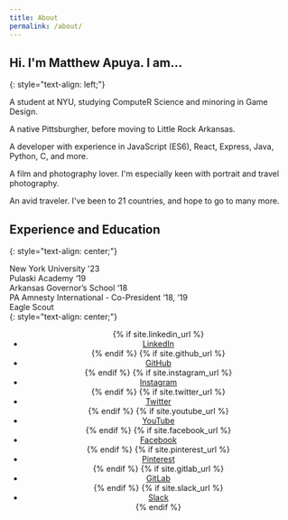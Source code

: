 ```yaml
---
title: About
permalink: /about/
---
```

## **Hi. I'm Matthew Apuya. I am...**
{: style="text-align: left;"}

A student at NYU, studying ComputeR Science and minoring in Game Design.

A native Pittsburgher, before moving to Little Rock Arkansas.

A developer with experience in JavaScript (ES6), React, Express, Java, Python, C, and more.

A film and photography lover. I'm especially keen with portrait and travel photography.

An avid traveler. I've been to 21 countries, and hope to go to many more.

## **Experience and Education**
{: style="text-align: center;"}

New York University '23 <br>
​​Pulaski Academy ‘19 <br>
Arkansas Governor’s School ‘18 <br>
PA Amnesty International - Co-President ‘18, ‘19 <br>
​Eagle Scout <br>
{: style="text-align: center;"}

<section>
	<ul class="icons" style="text-align: center">
    	{% if site.linkedin_url %}
    	<li><a href="{{ site.linkedin_url }}" class="icon fa-linkedin" target="_blank"><span class="label">LinkedIn</span></a></li>
    	{% endif %}
    	{% if site.github_url %}
    	<li><a href="{{ site.github_url }}" class="icon fa-github" target="_blank"><span class="label">GitHub</span></a></li>
    	{% endif %}
    	{% if site.instagram_url %}
    	<li><a href="{{ site.instagram_url }}" class="icon fa-instagram" target="_blank"><span class="label">Instagram</span></a></li>
    	{% endif %}
    	{% if site.twitter_url %}
    	<li><a href="{{ site.twitter_url }}" class="icon fa-twitter" target="_blank"><span class="label">Twitter</span></a></li>
    	{% endif %}
    	{% if site.youtube_url %}
    	<li><a href="{{ site.youtube_url }}" class="icon fa-youtube-play" target="_blank"><span class="label">YouTube</span></a></li>
    	{% endif %}
    	{% if site.facebook_url %}
    	<li><a href="{{ site.facebook_url }}" class="icon fa-facebook" target="_blank"><span class="label">Facebook</span></a></li>
    	{% endif %}
    	{% if site.pinterest_url %}
    	<li><a href="{{ site.pinterest_url }}" class="icon fa-pinterest" target="_blank"><span class="label">Pinterest</span></a></li>
    	{% endif %}
    	{% if site.gitlab_url %}
    	<li><a href="{{ site.gitlab_url }}" class="icon fa-gitlab" target="_blank"><span class="label">GitLab</span></a></li>
    	{% endif %}
    	{% if site.slack_url %}
    	<li><a href="{{ site.slack_url }}" class="icon fa-slack" target="_blank"><span class="label">Slack</span></a></li>
    	{% endif %}
    </ul>
</section>
